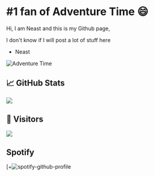 # #1 fan of Adventure Time 😄

Hi, I am Neast and this is my Github page,

I don't know if I will post a lot of stuff here

- Neast

![Adventure Time](https://cdn.discordapp.com/attachments/914629612435284028/915527828014002246/6AXE.gif)


## &#x1f4c8; GitHub Stats
<img align="center" src="https://github-readme-stats.vercel.app/api/?username=neast1337&show_icons=true&count_private=true" />

## 👀  Visitors
<img src="https://profile-counter.glitch.me/neast1337/count.svg" />

## Spotify
[+![spotify-github-profile](https://spotify-github-profile.vercel.app/api/view?uid=h4rdt0p&cover_image=true&theme=natemoo-re&show_offline=false&background_color=121212&interchange=false&bar_color=53b14f&bar_color_cover=false)
 
